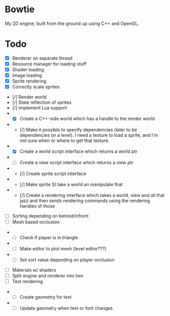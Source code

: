 Bowtie
======

My 2D engine, built from the ground up using C++ and OpenGL.

Todo
======

* [x] Renderer on separate thread
* [x] Resource manager for loading stuff
* [x] Shader loading
* [x] Image loading
* [x] Sprite rendering
* [x] Correctly scale sprites
* [/] Render world
* [/] State reflection of sprites
* [/] Implement Lua support
* - [x] Create a C++-side world which has a handle to the render world
* - [/] Make it possible to specify dependencies (later to be dependencies on a level). I need a texture to load a sprite, and I'm not sure when or where to get that texture.
* - [x] Create a world script interface which returns a world ptr
* - [ ] Create a view script interface which returns a view ptr
* - [/] Create sprite script interface
* - [/] Make sprite SI take a world an manipulate that
* - [/] Create a rendering interface which takes a world, view and all that jazz and then sends rendering commands using the rendering handles of those
* [ ] Sorting depending on behind/infront
* [ ] Mesh based occlusion
* - [ ] Check if player is in triangle
* - [ ] Make editor to plot mesh (level editor???)
* - [ ] Set sort value depending on player occlusion
* [ ] Materials w/ shaders
* [ ] Split engine and renderer into two
* [ ] Text rendering
* - [ ] Create geometry for text
* - [ ] Update geometry when text or font changes
